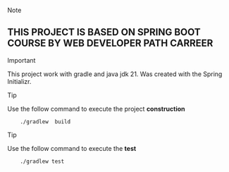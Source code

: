 > [!NOTE]
> ##  THIS PROJECT IS BASED ON SPRING BOOT COURSE BY WEB DEVELOPER PATH CARREER ##

> [!IMPORTANT]
This project work with gradle and java jdk 21. Was created with the Spring Initializr.


> [!TIP]
Use the follow command to execute the project **construction**
```
    ./gradlew  build
```

> [!TIP]
Use the follow command to execute the **test**
```
    ./gradlew test
```